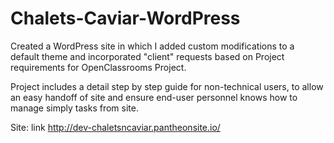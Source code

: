 # Chalets-Caviar-WordPress
Created a WordPress site in which I added custom modifications to a default theme and incorporated "client" requests based on Project requirements for OpenClassrooms Project.

Project includes a detail step by step guide for non-technical users, to allow an easy handoff of site and ensure end-user personnel knows how to manage simply tasks from site.

Site: link
http://dev-chaletsncaviar.pantheonsite.io/
